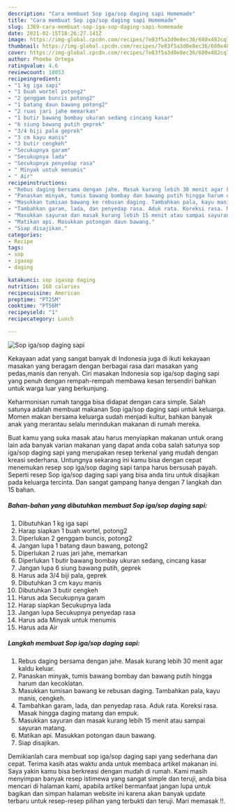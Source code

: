 ```yaml
---
description: "Cara membuat Sop iga/sop daging sapi Homemade"
title: "Cara membuat Sop iga/sop daging sapi Homemade"
slug: 1369-cara-membuat-sop-iga-sop-daging-sapi-homemade
date: 2021-02-15T18:26:27.141Z
image: https://img-global.cpcdn.com/recipes/7e83f5a3d0e8ec36/680x482cq70/sop-igasop-daging-sapi-foto-resep-utama.jpg
thumbnail: https://img-global.cpcdn.com/recipes/7e83f5a3d0e8ec36/680x482cq70/sop-igasop-daging-sapi-foto-resep-utama.jpg
cover: https://img-global.cpcdn.com/recipes/7e83f5a3d0e8ec36/680x482cq70/sop-igasop-daging-sapi-foto-resep-utama.jpg
author: Phoebe Ortega
ratingvalue: 4.6
reviewcount: 18053
recipeingredient:
- "1 kg iga sapi"
- "1 buah wortel potong2"
- "2 genggam buncis potong2"
- "1 batang daun bawang potong2"
- "2 ruas jari jahe memarkan"
- "1 butir bawang bombay ukuran sedang cincang kasar"
- "6 siung bawang putih geprek"
- "3/4 biji pala geprek"
- "3 cm kayu manis"
- "3 butir cengkeh"
- "Secukupnya garam"
- "Secukupnya lada"
- "Secukupnya penyedap rasa"
- " Minyak untuk menumis"
- " Air"
recipeinstructions:
- "Rebus daging bersama dengan jahe. Masak kurang lebih 30 menit agar kaldu keluar."
- "Panaskan minyak, tumis bawang bombay dan bawang putih hingga harum dan kecoklatan."
- "Masukkan tumisan bawang ke rebusan daging. Tambahkan pala, kayu manis, cengkeh."
- "Tambahkan garam, lada, dan penyedap rasa. Aduk rata. Koreksi rasa. Masak hingga daging matang dan empuk."
- "Masukkan sayuran dan masak kurang lebih 15 menit atau sampai sayuran matang."
- "Matikan api. Masukkan potongan daun bawang."
- "Siap disajikan."
categories:
- Recipe
tags:
- sop
- igasop
- daging

katakunci: sop igasop daging 
nutrition: 160 calories
recipecuisine: American
preptime: "PT25M"
cooktime: "PT56M"
recipeyield: "1"
recipecategory: Lunch

---
```



![Sop iga/sop daging sapi](https://img-global.cpcdn.com/recipes/7e83f5a3d0e8ec36/680x482cq70/sop-igasop-daging-sapi-foto-resep-utama.jpg)

Kekayaan adat yang sangat banyak di Indonesia juga di ikuti kekayaan masakan yang beragam dengan berbagai rasa dari masakan yang pedas,manis dan renyah. Ciri masakan Indonesia sop iga/sop daging sapi yang penuh dengan rempah-rempah membawa kesan tersendiri bahkan untuk warga luar yang berkunjung.




Keharmonisan rumah tangga bisa didapat dengan cara simple. Salah satunya adalah membuat makanan Sop iga/sop daging sapi untuk keluarga. Momen makan bersama keluarga sudah menjadi kultur, bahkan banyak anak yang merantau selalu merindukan makanan di rumah mereka.

Buat kamu yang suka masak atau harus menyiapkan makanan untuk orang lain ada banyak varian makanan yang dapat anda coba salah satunya sop iga/sop daging sapi yang merupakan resep terkenal yang mudah dengan kreasi sederhana. Untungnya sekarang ini kamu bisa dengan cepat menemukan resep sop iga/sop daging sapi tanpa harus bersusah payah.
Seperti resep Sop iga/sop daging sapi yang bisa anda tiru untuk disajikan pada keluarga tercinta. Dan sangat gampang hanya dengan 7 langkah dan 15 bahan.


<!--inarticleads1-->

##### Bahan-bahan yang dibutuhkan membuat Sop iga/sop daging sapi:

1. Dibutuhkan 1 kg iga sapi
1. Harap siapkan 1 buah wortel, potong2
1. Diperlukan 2 genggam buncis, potong2
1. Jangan lupa 1 batang daun bawang, potong2
1. Diperlukan 2 ruas jari jahe, memarkan
1. Diperlukan 1 butir bawang bombay ukuran sedang, cincang kasar
1. Jangan lupa 6 siung bawang putih, geprek
1. Harus ada 3/4 biji pala, geprek
1. Dibutuhkan 3 cm kayu manis
1. Dibutuhkan 3 butir cengkeh
1. Harus ada Secukupnya garam
1. Harap siapkan Secukupnya lada
1. Jangan lupa Secukupnya penyedap rasa
1. Harus ada  Minyak untuk menumis
1. Harus ada  Air




<!--inarticleads2-->

##### Langkah membuat  Sop iga/sop daging sapi:

1. Rebus daging bersama dengan jahe. Masak kurang lebih 30 menit agar kaldu keluar.
1. Panaskan minyak, tumis bawang bombay dan bawang putih hingga harum dan kecoklatan.
1. Masukkan tumisan bawang ke rebusan daging. Tambahkan pala, kayu manis, cengkeh.
1. Tambahkan garam, lada, dan penyedap rasa. Aduk rata. Koreksi rasa. Masak hingga daging matang dan empuk.
1. Masukkan sayuran dan masak kurang lebih 15 menit atau sampai sayuran matang.
1. Matikan api. Masukkan potongan daun bawang.
1. Siap disajikan.




Demikianlah cara membuat sop iga/sop daging sapi yang sederhana dan cepat. Terima kasih atas waktu anda untuk membaca artikel makanan ini. Saya yakin kamu bisa berkreasi dengan mudah di rumah. Kami masih menyimpan banyak resep istimewa yang sangat simple dan teruji, anda bisa mencari di halaman kami, apabila artikel bermanfaat jangan lupa untuk bagikan dan simpan halaman website ini karena akan banyak update terbaru untuk resep-resep pilihan yang terbukti dan teruji. Mari memasak !!. 
